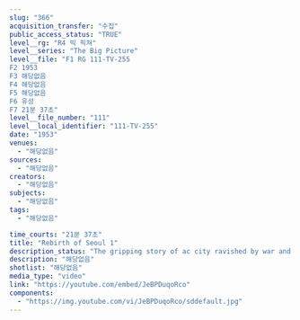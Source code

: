 ```yaml
---
slug: "366"
acquisition_transfer: "수집"
public_access_status: "TRUE"
level__rg: "R4 빅 픽쳐"
level__series: "The Big Picture"
level__file: "F1 RG 111-TV-255
F2 1953
F3 해당없음
F4 해당없음
F5 해당없음
F6 유성
F7 21분 37초"
level__file_number: "111"
level__local_identifier: "111-TV-255"
date: "1953"
venues: 
  - "해당없음"
sources: 
  - "해당없음"
creators: 
  - "해당없음"
subjects: 
  - "해당없음"
tags: 
  - "해당없음"

time_courts: "21분 37초"
title: "Rebirth of Seoul 1"
description_status: "The gripping story of ac city ravished by war and occupation as it rebuilds with help from the U.S. and other U.N. members who helped to save South Korea`s capital."
description: "해당없음"
shotlist: "해당없음"
media_type: "video"
link: "https://youtube.com/embed/JeBPDuqoRco"
components: 
  - "https://img.youtube.com/vi/JeBPDuqoRco/sddefault.jpg"
---
```


